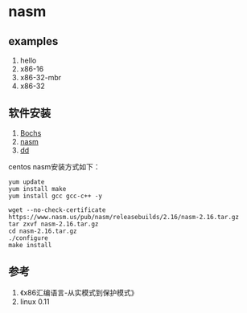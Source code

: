 # nasm

## examples

1. hello
2. x86-16
3. x86-32-mbr
4. x86-32

## 软件安装

1. [Bochs](https://nchc.dl.sourceforge.net/project/bochs/bochs/2.7/Bochs-win64-2.7.exe)
2. [nasm](https://www.nasm.us/pub/nasm/releasebuilds/2.16/win64/nasm-2.16-win64.zip)
3. [dd](http://www.chrysocome.net/downloads/dd-0.5.zip)

centos nasm安装方式如下：

```shell
yum update
yum install make
yum install gcc gcc-c++ -y

wget --no-check-certificate https://www.nasm.us/pub/nasm/releasebuilds/2.16/nasm-2.16.tar.gz
tar zxvf nasm-2.16.tar.gz
cd nasm-2.16.tar.gz
./configure
make install
```

## 参考

1. 《x86汇编语言-从实模式到保护模式》
2. linux 0.11
